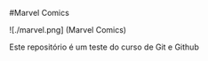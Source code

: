 #Marvel Comics

![./marvel.png] (Marvel Comics)




Este repositório é um teste do curso de Git e Github
